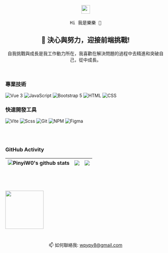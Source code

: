 <p align="center">
  <img src="https://user-images.githubusercontent.com/5679180/79618120-0daffb80-80be-11ea-819e-d2b0fa904d07.gif" width="27px">
  <br><br />
  <samp>
 Hi 我是樂樂 👋 <br />
 <h2 align="center"> 🌱 決心與努力，迎接前端挑戰! </h2> 
<p align="center">自我挑戰與成長是我工作動力所在，我喜歡在解決問題的過程中去精進和突破自己，從中成長。</p>
  </samp>
</p>
<br />

### 專業技術
![Vue 3](https://img.shields.io/badge/Vue3-4FC08D?style=for-the-badge&logo=vue.js&logoColor=white)
![JavaScript](https://img.shields.io/badge/javascript-%23323330.svg?style=for-the-badge&logo=javascript&logoColor=%23F7DF1E)
![Bootstrap 5](https://img.shields.io/badge/Bootstrap5-7952B3?style=for-the-badge&logo=bootstrap&logoColor=white)
![HTML](https://img.shields.io/badge/HTML-E34F26?style=for-the-badge&logo=html5&logoColor=white)
![CSS](https://img.shields.io/badge/CSS-1572B6?style=for-the-badge&logo=css3&logoColor=white)


### 快速開發工具
![Vite](https://img.shields.io/badge/vite-%23646CFF.svg?style=for-the-badge&logo=vite&logoColor=white)
![Scss](https://img.shields.io/badge/sass-%23CC6699?style=for-the-badge&logo=sass&logoColor=white)
![Git](https://img.shields.io/badge/git-%23F05033.svg?style=for-the-badge&logo=git&logoColor=white)
![NPM](https://img.shields.io/badge/NPM-CB3837?style=for-the-badge&logo=npm&logoColor=white)
![Figma](https://img.shields.io/badge/figma-%23F24E1E?style=for-the-badge&logo=figma&logoColor=white)

<br /><br />
### GitHub Activity
| <a> <img align="center" src="https://github-readme-stats.vercel.app/api?username=PinyiW0&show_icons=true&include_all_commits=true&theme=buefy&hide_border=true" alt="PinyiW0's github stats" /> </a> | <a> <img align="center" src="https://github-readme-stats.vercel.app/api/top-langs/?username=PinyiW0&layout=compact&theme=buefy&hide_border=true" /> </a> | <div align="center"> <img src="https://github-readme-streak-stats.herokuapp.com/?user=PinyiW0" /> </div> |
| ------------- | ------------- | ------------- |


<br />

<div style="margin: 40px 0">
   <a href="https://github.com/PinyiW0/github-profile-views-counter">
       <img width="120px" src="https://komarev.com/ghpvc/?username=PinyiW0&color=DE002D">
   </a>
</div>
<p align='center'>
   📫 如何聯絡我: <a href='mailto:wpypy8@gmail.com'>wpypy8@gmail.com</a>
</p>


